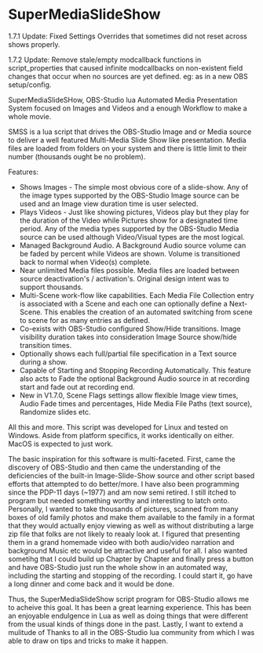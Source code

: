 # SuperMediaSlideShow

1.7.1 Update: Fixed Settings Overrides that sometimes did not reset across shows properly.

1.7.2 Update: Remove stale/empty modcallback functions in script_properties that caused infinite modcallbacks on non-existent field changes that occur when no sources are yet defined.  eg: as in a new OBS setup/config.

SuperMediaSlideSHow, OBS-Studio lua Automated Media Presentation System focused on Images and Videos and a enough Workflow to make a whole movie.

SMSS is a lua script that drives the OBS-Studio Image and or Media source to deliver a well featured Multi-Media Slide Show like presentation. Media files are loaded from folders on your system and there is little limit to their number (thousands ought be no problem).

Features:
* Shows Images - The simple most obvious core of a slide-show.  Any of the image types supported by the OBS-Studio Image source can be used and an Image view duration time is user selected.
* Plays Videos - Just like showing pictures, Videos play but they play for the duration of the Video while Pictures show for a designated time period. Any of the media types supported by the OBS-Studio Media source can be used although Video/Visual types are the most logical. 
* Managed Background Audio. A Background Audio source volume can be faded by percent while Videos are shown. Volume is transitioned back to normal when Video(s) complete.
* Near unlimited Media files possible. Media files are loaded between source deactivation's / activation's. Original design intent was to support thousands.
* Multi-Scene work-flow like capabilities. Each Media File Collection entry is associated with a Scene and each one can optionally define a Next-Scene. This enables the creation of an automated switching from scene to scene for as many entries as defined.
* Co-exists with OBS-Studio configured Show/Hide transitions. Image visibility duration takes into consideration Image Source show/hide transition times. 
* Optionally shows each full/partial file specification in a Text source during a show. 
* Capable of Starting and Stopping Recording Automatically.  This feature also acts to Fade the optional Background Audio source in at recording start and fade out at recording end.
* New in V1.7.0, Scene Flags settings allow flexible Image view times, Audio Fade times and percentages, Hide Media File Paths (text source), Randomize slides etc.

All this and more. This script was developed for Linux and tested on Windows. Aside from platform specifics, it works identically on either. MacOS is expected to just work.

The basic inspiration for this software is multi-faceted.  First, came the discovery of OBS-Studio and then came the understanding of the deficiencies of the built-in Image-Slide-Show source and other script based efforts that attempted to do better/more.  I have also been programming since the PDP-11 days (~1977) and am now semi retired.  I still itched to program but needed something worthy and interesting to latch onto.  Personally, I wanted to take thousands of pictures, scanned from many boxes of old family photos and make them available to the family in a format that they would actually enjoy viewing as well as without distributing a large zip file that folks are not likely to reaaly look at.  I figured that presenting them in a grand homemade video with both audio/video narration and background Music etc would be attractive and useful for all.  I also wanted sometihg that I could build up Chapter by Chapter and finally press a button and have OBS-Studio just run the whole show in an automated way, including the starting and stopping of the recording.  I could start it, go have a long dinner and come back and it would be done.

Thus, the SuperMediaSlideShow script program for OBS-Studio allows me to acheive this goal.  It has been a great learning experience.  This has been an enjoyable endulgence in Lua as well as doing things that were different from the usual kinds of things done in the past. Lastly, I want to extend a mulitude of Thanks to all in the OBS-Studio lua community from which I was able to draw on tips and tricks to make it happen.
